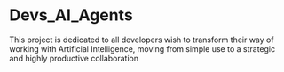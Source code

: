 # Devs_AI_Agents
This project is dedicated to all developers wish to transform their way of working with Artificial Intelligence, moving from simple use to a strategic and highly productive collaboration
